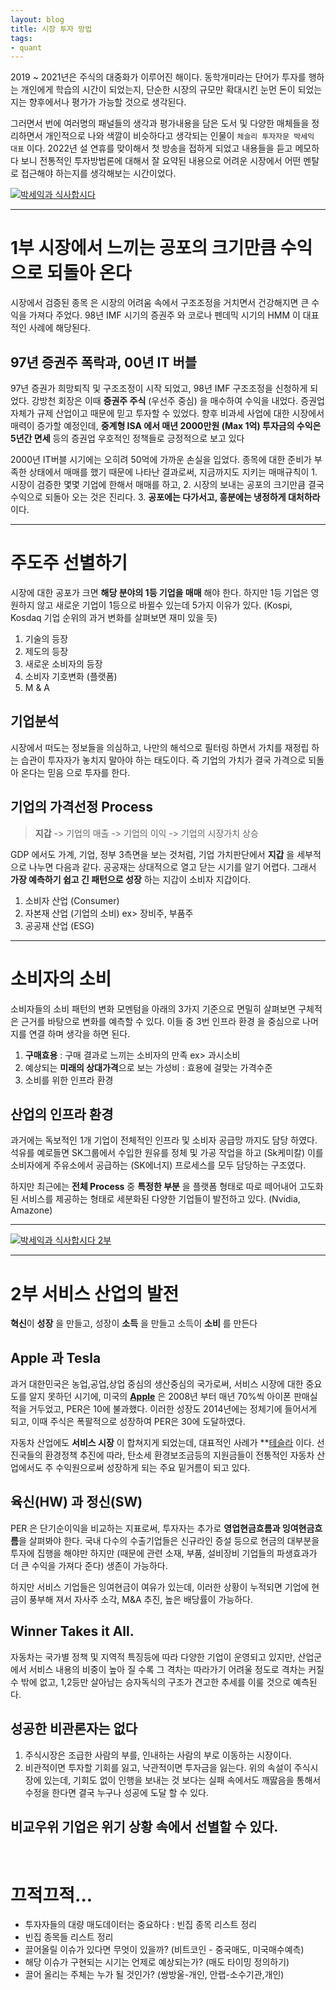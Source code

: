 ```yaml
---
layout: blog
title: 시장 투자 방법
tags:
- quant
---
```


2019 ~ 2021년은 주식의 대중화가 이루어진 해이다. 동학개미라는 단어가 투자를 행하는 개인에게 학습의 시간이 되었는지, 단순한 시장의 규모만 확대시킨 눈먼 돈이 되었는지는 향후에서나 평가가 가능할 것으로 생각된다.

그러면서 번에 여러명의 패널들의 생각과 평가내용을 담은 도서 및 다양한 매체들을 정리하면서 개인적으로 나와 색깔이 비슷하다고 생각되는 인물이 `체슬리 투자자문 박세익 대표` 이다. 2022년 설 연휴를 맞이해서 첫 방송을 접하게 되었고 내용들을 듣고 메모하다 보니 전통적인 투자방법론에 대해서 잘 요약된 내용으로 어려운 시장에서 어떤 멘탈로 접근해야 하는지를 생각해보는 시간이었다. 

[![박세익과 식사합시다](https://i.ytimg.com/vi/Pi5Lb5IOWXY/hqdefault.jpg?sqp=-oaymwEbCMQBEG5IVfKriqkDDggBFQAAiEIYAXABwAEG&rs=AOn4CLC47dl_7PvIi__O7PHaCiWxsIUO6w)](https://youtu.be/Pi5Lb5IOWXY)

<hr>

# 1부 시장에서 느끼는 공포의 크기만큼 수익으로 되돌아 온다
<span style="color:var(--strong);">시장에서 검증된 종목</span> 은 시장의 어려움 속에서 구조조정을 거치면서 건강해지면 큰 수익을 가져다 주었다. <span style="color:var(--accent);">98년 IMF 시기의 증권주</span> 와 <span style="color:var(--accent);">코로나 펜데믹 시기의 HMM</span> 이 대표적인 사례에 해당된다.

## 97년 증권주 폭락과, 00년 IT 버블

97년 증권가 희망퇴직 및 구조조정이 시작 되었고, 98년 IMF 구조조정을 신청하게 되었다. 강방천 회장은 이때 **증권주 주식** (우선주 중심) 을 매수하여 수익을 내었다. 증권업 자체가 규제 산업이고  때문에 믿고 투자할 수 있었다. 향후 비과세 사업에 대한 시장에서 매력이 증가할 예정인데, **중계형 ISA 에서 매년 2000만원 (Max 1억) 투자금의 수익은 5년간 면세** 등의 증권업 우호적인 정책들로 긍정적으로 보고 있다

2000년 IT버블 시기에는 오히려 50억에 가까운 손실을 입었다. 종목에 대한 준비가 부족한 상태에서 매매를 했기 때문에 나타난 결과로써, 지금까지도 지키는 매매규칙이 <span style="color:var(--strong);">1. 시장이 검증한 몇몇 기업에 한해서 매매를 하고, 2. 시장의 보내는 공포의 크기만큼 결국 수익으로 되돌아 오는 것은 진리다. 3. **공포에는 다가서고, 흥분에는 냉정하게 대처하라**</span> 이다.

<hr>

# 주도주 선별하기
시장에 대한 공포가 크면 <span style="color:var(--strong);">**해당 분야의 1등 기업을 매매**</span> 해야 한다. 하지만 1등 기업은 영원하지 않고 새로운 기업이 1등으로 바뀔수 있는데 5가지 이유가 있다. (Kospi, Kosdaq 기업 순위의 과거 변화를 살펴보면 재미 있을 듯)

1. 기술의 등장
2. 제도의 등장
3. 새로운 소비자의 등장
4. 소비자 기호변화 (플랫폼)
5. M & A

## 기업분석
시장에서 떠도는 정보들을 의심하고, 나만의 해석으로 필터링 하면서 가치를 재정립 하는 습관이 투자자가 놓치지 말아야 하는 태도이다. 즉 <span style="color:var(--strong);">기업의 가치가 결국 가격으로 되돌아 온다는 믿음</span> 으로 투자를 한다.

## 기업의 가격선정 Process
> **지갑** -> 기업의 매출 -> 기업의 이익 -> 기업의 시장가치 상승

GDP 에서도 가계, 기업, 정부 3측면을 보는 것처럼, 기업 가치판단에서 **지갑** 을 세부적으로 나누면 다음과 같다. 공공재는 상대적으로 열고 닫는 시기를 알기 어렵다. 그래서 **가장 예측하기 쉽고 긴 패턴으로 성장** 하는 지갑이 소비자 지갑이다. 
1. 소비자 산업 (Consumer)
2. 자본재 산업 (기업의 소비) ex> 장비주, 부품주
3. 공공재 산업 (ESG) 

<hr>

# 소비자의 소비
소비자들의 소비 패턴의 변화 모멘텀을 아래의 3가지 기준으로 면밀히 살펴보면 구체적은 근거를 바탕으로 변화를 예측할 수 있다. 이들 중 <span style="color:var(--accent);">3번 인프라 환경</span> 을 중심으로 나머지를 연결 하며 생각을 하면 된다.
1. **구매효용** : 구매 결과로 느끼는 소비자의 만족 ex> 과시소비
2. 예상되는 **미래의 상대가격**으로 보는 가성비 : 효용에 걸맞는 가격수준
3. <span style="color:var(--accent);">소비를 위한 인프라 환경</span>

## 산업의 인프라 환경
과거에는 독보적인 1개 기업이 전체적인 인프라 및 소비자 공급망 까지도 담당 하였다. 석유를 예로들면 SK그룹에서 수입한 원유를 정체 및 가공 작업을 하고 (Sk케미칼) 이를 소비자에게 주유소에서 공급하는 (SK에너지) 프로세스를 모두 담당하는 구조였다.

하지만 최근에는 **전체 Process** 중 **특정한  부분** 을 플랫폼 형태로 따로 떼어내어 고도화된 서비스를 제공하는 형태로 세분화된 다양한 기업들이 발전하고 있다. (Nvidia, Amazone)

<hr>

[![박세익과 식사합시다 2부](https://i.ytimg.com/vi/H11sqrbJinE/hqdefault.jpg?sqp=-oaymwEbCMQBEG5IVfKriqkDDggBFQAAiEIYAXABwAEG&rs=AOn4CLAdE0oNVloz_ygf1zGgDzgHMJgNwA)](https://youtu.be/H11sqrbJinE)

<hr>

# 2부 서비스 산업의 발전

<span style="color:var(--accent);">**혁신**</span>이 <span style="color:var(--accent);">**성장**</span> 을 만들고, 성장이 <span style="color:var(--accent);">**소득**</span> 을 만들고 소득이 <span style="color:var(--accent);">**소비**</span> 를 만든다

## Apple 과 Tesla

과거 대한민국은 농업,공업,상업 중심의 생산중심의 국가로써, 서비스 시장에 대한 중요도를 알지 못하던 시기에, 미국의 <span style="color:var(--strong);">**[Apple](https://finance.yahoo.com/quote/AAPL?p=AAPL&.tsrc=fin-srch)**</span> 은 2008년 부터 매년 70%씩 아이폰 판매실적을 거두었고, PER은 10에 불과했다. 이러한 성장도 2014년에는 정체기에 들어서게 되고, 이때 주식은 폭팔적으로 성장하여 PER은 30에 도달하였다.

자동차 산업에도 <span style="color:var(--accent);">**서비스 시장**</span> 이 합쳐지게 되었는데, 대표적인 사례가 <span style="color:var(--strong);">**[테슬라](https://finance.yahoo.com/quote/TSLA?p=TSLA&.tsrc=fin-srch)</span> 이다. 선진국들의 환경정책 추진에 따라, 탄소세 환경보조금등의 지원금들이 전통적인 자동차 산업에서도 주 수익원으로써 성장하게 되는 주요 밑거름이 되고 있다.

## 육신(HW) 과 정신(SW)

PER 은 단기순이익을 비교하는 지표로써, 투자자는 추가로 <span style="color:var(--accent);">**영업현금흐름과 잉여현금흐름**</span>을 살펴봐야 한다. 국내 다수의 수출기업들은 신규라인 증설 등으로 현금의 대부분을 투자에 집행을 해야만 하지만 (때문에 관련 소재, 부품, 설비장비 기업들의 파생효과가 더 큰 수익을 가져다 준다) 생존이 가능하다.

하지만 서비스 기업들은 잉여현금이 여유가 있는데, 이러한 상황이 누적되면 기업에 현금이 풍부해 져서 자사주 소각, M&A 추진, 높은 배당률이 가능하다.

## Winner Takes it All.

자동차는 국가별 정책 및 지역적 특징등에 따라 다양한 기업이 운영되고 있지만, 산업군에서 서비스 내용의 비중이 높아 질 수록 그 격차는 따라가기 어려울 정도로 격차는 커질 수 밖에 없고, 1,2등만 살아남는 승자독식의 구조가 견고한 추세를 이룰 것으로 예측된다.

## 성공한 비관론자는 없다

1. 주식시장은 조급한 사람의 부를, 인내하는 사람의 부로 이동하는 시장이다. 
2. 비관적이면 투자할 기회를 잃고, 낙관적이면 투자금을 잃는다.
위의 속설이 주식시장에 있는데, 기회도 없이 인행을 보내는 것 보다는 실패 속에서도 깨딿음을 통해서 수정을 한다면 결국 누구나 성공에 도달 할 수 있다.

## 비교우위 기업은 위기 상황 속에서 선별할 수 있다.

<br/>

# 끄적끄적...

- 투자자들의 대량 매도데이터는 중요하다 : 빈집 종목 리스트 정리
- 빈집 종목들 리스트 정리
- 끌어올릴 이슈가 있다면 무엇이 있을까? (비트코인 - 중국매도, 미국매수예측)
- 해당 이슈가 구현되는 시기는 언제로 예상되는가? (매도 타이밍 정의하기)
- 끌어 올리는 주체는 누가 될 것인가? (쌍방울-개인, 안랩-소수기관,개인)
